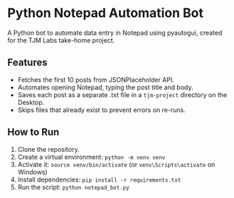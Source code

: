 # Python Notepad Automation Bot

A Python bot to automate data entry in Notepad using pyautogui, created for the TJM Labs take-home project.

## Features

- Fetches the first 10 posts from JSONPlaceholder API.
- Automates opening Notepad, typing the post title and body.
- Saves each post as a separate .txt file in a `tjm-project` directory on the Desktop.
- Skips files that already exist to prevent errors on re-runs.

## How to Run

1. Clone the repository.
2. Create a virtual environment: `python -m venv venv`
3. Activate it: `source venv/bin/activate` (or `venv\Scripts\activate` on Windows)
4. Install dependencies: `pip install -r requirements.txt`
5. Run the script: `python notepad_bot.py`
